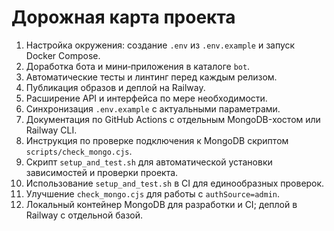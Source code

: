 <!-- Назначение файла: краткий план развития проекта. -->

# Дорожная карта проекта

1. Настройка окружения: создание `.env` из `.env.example` и запуск Docker Compose.
2. Доработка бота и мини‑приложения в каталоге `bot`.
3. Автоматические тесты и линтинг перед каждым релизом.
4. Публикация образов и деплой на Railway.
5. Расширение API и интерфейса по мере необходимости.
6. Синхронизация `.env.example` с актуальными параметрами.
7. Документация по GitHub Actions с отдельным MongoDB-хостом или Railway CLI.
8. Инструкция по проверке подключения к MongoDB скриптом `scripts/check_mongo.cjs`.
9. Скрипт `setup_and_test.sh` для автоматической установки зависимостей и проверки проекта.
10. Использование `setup_and_test.sh` в CI для единообразных проверок.
11. Улучшение `check_mongo.cjs` для работы с `authSource=admin`.
12. Локальный контейнер MongoDB для разработки и CI; деплой в Railway с
    отдельной базой.
